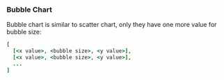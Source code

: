 ### Bubble Chart

Bubble chart is similar to scatter chart, only they have one more value
for bubble size:

```ruby
[
  [<x value>, <bubble size>, <y value>],
  [<x value>, <bubble size>, <y value>],
  ...
]
```
